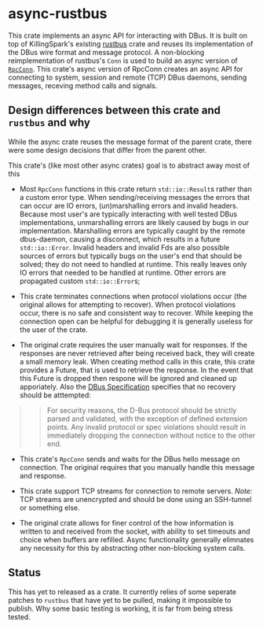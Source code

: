 # async-rustbus
This crate implements an async API for interacting with DBus. 
It is built on top of KillingSpark's existing [rustbus](https://github.com/KillingSpark/rustbus) crate 
and reuses its implementation of the DBus wire format and message protocol.
A non-blocking reimplementation of rustbus's `Conn` is used to build an async version of [`RpcConn`](https://docs.rs/rustbus/0.12.0/rustbus/connection/rpc_conn/struct.RpcConn.html).
This crate's async version of RpcConn creates an async API for connecting to system, session and remote (TCP) DBus daemons, sending messages, receving method calls and signals.
## Design differences between this crate and `rustbus` and why
While the async crate reuses the message format of the parent crate, there were some design decisions that differ from the parent other.

This crate's (like most other async crates) goal is to abstract away most of this 
* Most `RpcConn` functions in this crate return `std::io::Result`s rather than a custom error type. 
When sending/receiving messages the errors that can occur are IO errors, (un)marshalling errors and invalid headers.
Because most user's are typically interacting with well tested DBus implementations, unmarshalling errors are likely caused by bugs in our implementation.
Marshalling errors are typically caught by the remote dbus-daemon, causing a disconnect, which results in a future `std::io::Error`.
Invalid headers and invalid Fds are also possible sources of errors but typically bugs on the user's end that should be solved; 
they do not need to handled at runtime.
This really leaves only IO errors that needed to be handled at runtime. Other errors are propagated custom `std::io::Error`s;

* This crate terminates connections when protocol violations occur (the original allows for attempting to recover). 
When protocol violations occur, there is no safe and consistent way to recover. While keeping the connection open can be helpful for debugging
it is generally useless for the user of the crate. 

* The original crate requires the user manually wait for responses. 
If the responses are never retrieved after being received back, they will create a small memory leak.
When creating method calls in this crate, this crate provides a Future, that is used to retrieve the response. 
In the event that this Future is dropped then respone will be ignored and cleaned up apporiately.
Also the [DBus Specification](https://dbus.freedesktop.org/doc/dbus-specification.html#message-protocol-handling-invalid) specifies that no recovery should be atttempted:
>> For security reasons, the D-Bus protocol should be strictly parsed and validated, with the exception of defined extension points. 
>> Any invalid protocol or spec violations should result in immediately dropping the connection without notice to the other end. 

* This crate's `RpcConn` sends and waits for the DBus hello message on connection.
The original requires that you manually handle this message and response.

* This crate support TCP streams for connection to remote servers. 
*Note:* TCP streams are unencrypted and should be done using an SSH-tunnel or something else.

* The original crate allows for finer control of the how information is written to and received from the socket, 
with ability to set timeouts and choice when buffers are refilled.
Async functionality generally elimnates any necessity for this by abstracting other non-blocking system calls. 

## Status
This has yet to released as a crate. It currently relies of some seperate patches to `rustbus` that have yet to be pulled, making it impossible to publish.
Why some basic testing is working, it is far from being stress tested.
